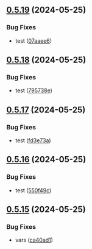 ## [0.5.19](https://github.com/asdotdev/react-list/compare/v0.5.18...v0.5.19) (2024-05-25)


### Bug Fixes

* test ([07aaee6](https://github.com/asdotdev/react-list/commit/07aaee6fe7f3695edc97b63f37339ced5cf362d4))



## [0.5.18](https://github.com/asdotdev/react-list/compare/v0.5.17...v0.5.18) (2024-05-25)


### Bug Fixes

* test ([795738e](https://github.com/asdotdev/react-list/commit/795738e378fb2920dec4a0374c990ad3246beb2f))



## [0.5.17](https://github.com/asdotdev/react-list/compare/v0.5.16...v0.5.17) (2024-05-25)


### Bug Fixes

* test ([fd3e73a](https://github.com/asdotdev/react-list/commit/fd3e73adb71dbb67cacda3ef869afa7653d35b75))



## [0.5.16](https://github.com/asdotdev/react-list/compare/v0.5.15...v0.5.16) (2024-05-25)


### Bug Fixes

* test ([550f49c](https://github.com/asdotdev/react-list/commit/550f49c092ac22b470f3598b19172685d486ae8b))



## [0.5.15](https://github.com/asdotdev/react-list/compare/v0.5.14...v0.5.15) (2024-05-25)


### Bug Fixes

* vars ([ca40ad1](https://github.com/asdotdev/react-list/commit/ca40ad161853363480ebe0a529bfc390f14ff2f4))



